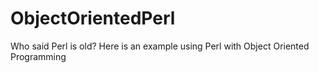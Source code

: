 # ObjectOrientedPerl
Who said Perl is old? Here is an example using Perl with Object Oriented Programming

